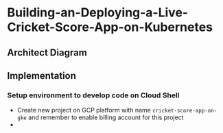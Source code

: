 # Building-an-Deploying-a-Live-Cricket-Score-App-on-Kubernetes
## Architect Diagram

## Implementation
### Setup environment to develop code on Cloud Shell
- Create new project on GCP platform with name `cricket-score-app-on-gke` and remember to enable billing account for this project
- 
